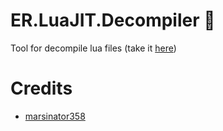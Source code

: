 # ER.LuaJIT.Decompiler :see_no_evil:
Tool for decompile lua files (take it [here](https://github.com/marsinator358/luajit-decompiler-v2/issues/68#issuecomment-2990486852))

# Credits

* [marsinator358](https://github.com/marsinator358)
